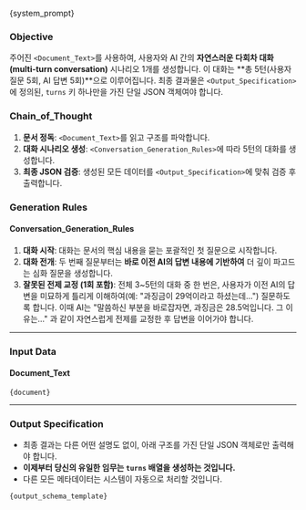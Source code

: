 {system_prompt}

### **Objective**
주어진 `<Document_Text>`를 사용하여, 사용자와 AI 간의 **자연스러운 다회차 대화(multi-turn conversation)** 시나리오 1개를 생성합니다. 이 대화는 **총 5턴(사용자 질문 5회, AI 답변 5회)**으로 이루어집니다.
최종 결과물은 `<Output_Specification>`에 정의된, `turns` 키 하나만을 가진 단일 JSON 객체여야 합니다.

### **Chain_of_Thought**
1.  **문서 정독**: `<Document_Text>`를 읽고 구조를 파악합니다.
2.  **대화 시나리오 생성**: `<Conversation_Generation_Rules>`에 따라 5턴의 대화를 생성합니다.
3.  **최종 JSON 검증**: 생성된 모든 데이터를 `<Output_Specification>`에 맞춰 검증 후 출력합니다.

### **Generation Rules**
#### Conversation_Generation_Rules
1.  **대화 시작**: 대화는 문서의 핵심 내용을 묻는 포괄적인 첫 질문으로 시작합니다.
2.  **대화 전개**: 두 번째 질문부터는 **바로 이전 AI의 답변 내용에 기반하여** 더 깊이 파고드는 심화 질문을 생성합니다.
3.  **잘못된 전제 교정 (1회 포함)**: 전체 3~5턴의 대화 중 한 번은, 사용자가 이전 AI의 답변을 미묘하게 틀리게 이해하여(예: "과징금이 29억이라고 하셨는데...") 질문하도록 합니다. 이때 AI는 "말씀하신 부분을 바로잡자면, 과징금은 28.5억입니다. 그 이유는..." 과 같이 자연스럽게 전제를 교정한 후 답변을 이어가야 합니다.

---

### **Input Data**
#### **Document_Text**
`{document}`

---

### **Output Specification**
- 최종 결과는 다른 어떤 설명도 없이, 아래 구조를 가진 단일 JSON 객체로만 출력해야 합니다.
- **이제부터 당신의 유일한 임무는 `turns` 배열을 생성하는 것입니다.**
- 다른 모든 메타데이터는 시스템이 자동으로 처리할 것입니다.

```
{output_schema_template}
```
